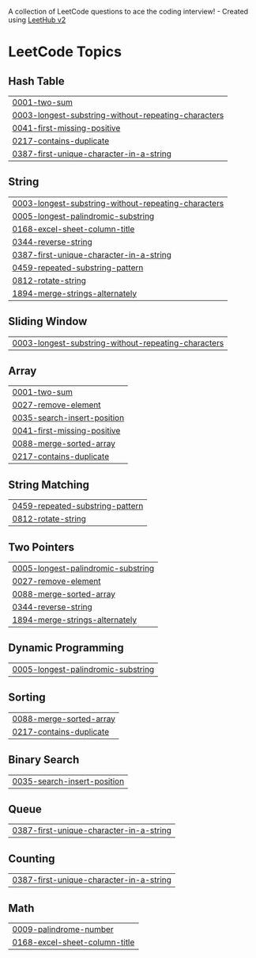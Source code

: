 A collection of LeetCode questions to ace the coding interview! - Created using [LeetHub v2](https://github.com/arunbhardwaj/LeetHub-2.0)
<!---LeetCode Topics Start-->
# LeetCode Topics
## Hash Table
|  |
| ------- |
| [0001-two-sum](https://github.com/Balaguru588/LeetCode/tree/master/0001-two-sum) |
| [0003-longest-substring-without-repeating-characters](https://github.com/Balaguru588/LeetCode/tree/master/0003-longest-substring-without-repeating-characters) |
| [0041-first-missing-positive](https://github.com/Balaguru588/LeetCode/tree/master/0041-first-missing-positive) |
| [0217-contains-duplicate](https://github.com/Balaguru588/LeetCode/tree/master/0217-contains-duplicate) |
| [0387-first-unique-character-in-a-string](https://github.com/Balaguru588/LeetCode/tree/master/0387-first-unique-character-in-a-string) |
## String
|  |
| ------- |
| [0003-longest-substring-without-repeating-characters](https://github.com/Balaguru588/LeetCode/tree/master/0003-longest-substring-without-repeating-characters) |
| [0005-longest-palindromic-substring](https://github.com/Balaguru588/LeetCode/tree/master/0005-longest-palindromic-substring) |
| [0168-excel-sheet-column-title](https://github.com/Balaguru588/LeetCode/tree/master/0168-excel-sheet-column-title) |
| [0344-reverse-string](https://github.com/Balaguru588/LeetCode/tree/master/0344-reverse-string) |
| [0387-first-unique-character-in-a-string](https://github.com/Balaguru588/LeetCode/tree/master/0387-first-unique-character-in-a-string) |
| [0459-repeated-substring-pattern](https://github.com/Balaguru588/LeetCode/tree/master/0459-repeated-substring-pattern) |
| [0812-rotate-string](https://github.com/Balaguru588/LeetCode/tree/master/0812-rotate-string) |
| [1894-merge-strings-alternately](https://github.com/Balaguru588/LeetCode/tree/master/1894-merge-strings-alternately) |
## Sliding Window
|  |
| ------- |
| [0003-longest-substring-without-repeating-characters](https://github.com/Balaguru588/LeetCode/tree/master/0003-longest-substring-without-repeating-characters) |
## Array
|  |
| ------- |
| [0001-two-sum](https://github.com/Balaguru588/LeetCode/tree/master/0001-two-sum) |
| [0027-remove-element](https://github.com/Balaguru588/LeetCode/tree/master/0027-remove-element) |
| [0035-search-insert-position](https://github.com/Balaguru588/LeetCode/tree/master/0035-search-insert-position) |
| [0041-first-missing-positive](https://github.com/Balaguru588/LeetCode/tree/master/0041-first-missing-positive) |
| [0088-merge-sorted-array](https://github.com/Balaguru588/LeetCode/tree/master/0088-merge-sorted-array) |
| [0217-contains-duplicate](https://github.com/Balaguru588/LeetCode/tree/master/0217-contains-duplicate) |
## String Matching
|  |
| ------- |
| [0459-repeated-substring-pattern](https://github.com/Balaguru588/LeetCode/tree/master/0459-repeated-substring-pattern) |
| [0812-rotate-string](https://github.com/Balaguru588/LeetCode/tree/master/0812-rotate-string) |
## Two Pointers
|  |
| ------- |
| [0005-longest-palindromic-substring](https://github.com/Balaguru588/LeetCode/tree/master/0005-longest-palindromic-substring) |
| [0027-remove-element](https://github.com/Balaguru588/LeetCode/tree/master/0027-remove-element) |
| [0088-merge-sorted-array](https://github.com/Balaguru588/LeetCode/tree/master/0088-merge-sorted-array) |
| [0344-reverse-string](https://github.com/Balaguru588/LeetCode/tree/master/0344-reverse-string) |
| [1894-merge-strings-alternately](https://github.com/Balaguru588/LeetCode/tree/master/1894-merge-strings-alternately) |
## Dynamic Programming
|  |
| ------- |
| [0005-longest-palindromic-substring](https://github.com/Balaguru588/LeetCode/tree/master/0005-longest-palindromic-substring) |
## Sorting
|  |
| ------- |
| [0088-merge-sorted-array](https://github.com/Balaguru588/LeetCode/tree/master/0088-merge-sorted-array) |
| [0217-contains-duplicate](https://github.com/Balaguru588/LeetCode/tree/master/0217-contains-duplicate) |
## Binary Search
|  |
| ------- |
| [0035-search-insert-position](https://github.com/Balaguru588/LeetCode/tree/master/0035-search-insert-position) |
## Queue
|  |
| ------- |
| [0387-first-unique-character-in-a-string](https://github.com/Balaguru588/LeetCode/tree/master/0387-first-unique-character-in-a-string) |
## Counting
|  |
| ------- |
| [0387-first-unique-character-in-a-string](https://github.com/Balaguru588/LeetCode/tree/master/0387-first-unique-character-in-a-string) |
## Math
|  |
| ------- |
| [0009-palindrome-number](https://github.com/Balaguru588/LeetCode/tree/master/0009-palindrome-number) |
| [0168-excel-sheet-column-title](https://github.com/Balaguru588/LeetCode/tree/master/0168-excel-sheet-column-title) |
<!---LeetCode Topics End-->